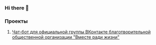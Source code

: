 ### Hi there 👋
### Проекты
1. [Чат-бот для официальной группы ВКонтакте благотворительной общественной организации "Вместе ради жизни"](https://github.com/floks41/together-for-life-vk-bot/blob/master/README.md)
<!--
**floks41/floks41** is a ✨ _special_ ✨ repository because its `README.md` (this file) appears on your GitHub profile.

Here are some ideas to get you started:

- 🔭 I’m currently working on ...
- 🌱 I’m currently learning ...
- 👯 I’m looking to collaborate on ...
- 🤔 I’m looking for help with ...
- 💬 Ask me about ...
- 📫 How to reach me: ...
- 😄 Pronouns: ...
- ⚡ Fun fact: ...
-->
